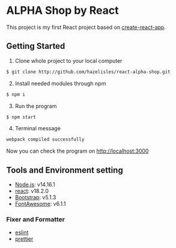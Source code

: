 # ALPHA Shop by React

This project is my first React project based on [create-react-app](https://github.com/facebook/create-react-app).

## Getting Started

1. Clone whole project to your local computer

```sh
$ git clone http://github.com/hazelisles/react-alpha-shop.git
```

2. Install needed modules through npm

```sh
$ npm i
```

3. Run the program

```sh
$ npm start
```

4. Terminal message

```sh
webpack compiled successfully
```

Now you can check the program on [http://localhost:3000](http://localhost:3000)

## Tools and Environment setting

- [Node.js](https://nodejs.org/en/): v14.16.1
- [react](https://reactjs.org/): v18.2.0
- [Bootstrap](https://getbootstrap.com/docs/5.1/getting-started/introduction/): v5.1.3
- [FontAwesome](https://fontawesome.com/): v6.1.1

### Fixer and Formatter

- [eslint](https://eslint.org/)
- [prettier](https://prettier.io/)
